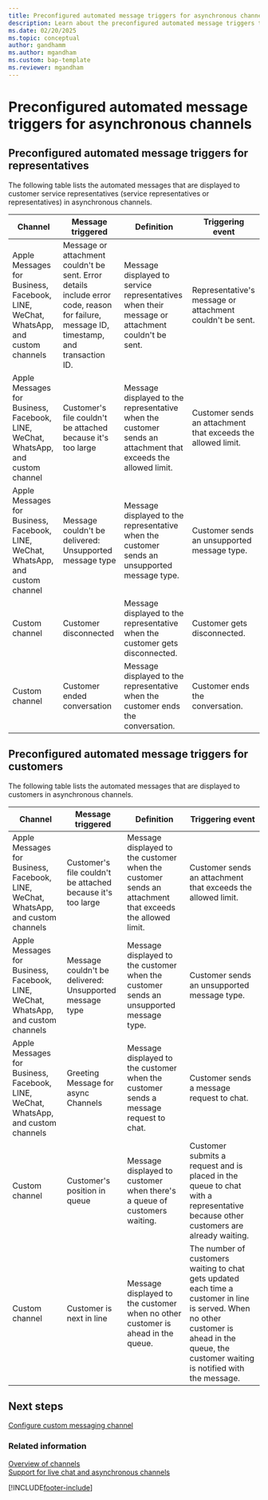 ```yaml
---
title: Preconfigured automated message triggers for asynchronous channels
description: Learn about the preconfigured automated message triggers that are displayed to representatives and customers in asynchronous channels in Omnichannel for Customer Service.
ms.date: 02/20/2025
ms.topic: conceptual
author: gandhamm
ms.author: mgandham
ms.custom: bap-template
ms.reviewer: mgandham
---
```

# Preconfigured automated message triggers for asynchronous channels

## Preconfigured automated message triggers for representatives

The following table lists the automated messages that are displayed to customer service representatives (service representatives or representatives) in asynchronous channels.

|**Channel** | **Message triggered** | **Definition** | **Triggering event** |  
|-----------------|----------------|------------|-----------------|
|Apple Messages for Business, Facebook, LINE, WeChat, WhatsApp, and custom channels | Message or attachment couldn't be sent. Error details include error code, reason for failure, message ID, timestamp, and transaction ID.| Message displayed to service representatives when their message or attachment couldn't be sent. | Representative's message or attachment couldn't be sent. |
|Apple Messages for Business, Facebook, LINE, WeChat, WhatsApp, and custom channel | Customer's file couldn't be attached because it's too large | Message displayed to the representative when the customer sends an attachment that exceeds the allowed limit. | Customer sends an attachment that exceeds the allowed limit.  |
|Apple Messages for Business, Facebook, LINE, WeChat, WhatsApp, and custom channel  | Message couldn't be delivered: Unsupported message type| Message displayed to the representative when the customer sends an unsupported message type. | Customer sends an unsupported message type. |
|Custom channel | Customer disconnected| Message displayed to the representative when the customer gets disconnected. |  Customer gets disconnected. |
|Custom channel|  Customer ended conversation | Message displayed to the representative when the customer ends the conversation. | Customer ends the conversation. |

## Preconfigured automated message triggers for customers

The following table lists the automated messages that are displayed to customers in asynchronous channels.

|**Channel** | **Message triggered** | **Definition** | **Triggering event** |  
|-----------------|----------------|------------|-----------------|
|Apple Messages for Business, Facebook, LINE, WeChat, WhatsApp, and custom channels | Customer's file couldn't be attached because it's too large |Message displayed to the customer when the customer sends an attachment that exceeds the allowed limit.   | Customer sends an attachment that exceeds the allowed limit.  |
|Apple Messages for Business, Facebook, LINE, WeChat, WhatsApp, and custom channels | Message couldn't be delivered: Unsupported message type | Message displayed to the customer when the customer sends an unsupported message type. |  Customer sends an unsupported message type. |
|Apple Messages for Business, Facebook, LINE, WeChat, WhatsApp, and custom channels |Greeting Message for async Channels | Message displayed to the customer when the customer sends a message request to chat. | Customer sends a message request to chat. |
|Custom channel| Customer's position in queue | Message displayed to customer when there's a queue of customers waiting. | Customer submits a request and is placed in the queue to chat with a representative because other customers are already waiting. |
|Custom channel| Customer is next in line |  Message displayed to the customer when no other customer is ahead in the queue. |  The number of customers waiting to chat gets updated each time a customer in line is served. When no other customer is ahead in the queue, the customer waiting is notified with the message. |

## Next steps

[Configure custom messaging channel](configure-custom-channel.md)  

### Related information

[Overview of channels](../use/channels.md)  
[Support for live chat and asynchronous channels](../use/channels.md)  

[!INCLUDE[footer-include](../../includes/footer-banner.md)]
